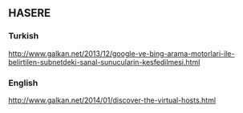 ## HASERE

### Turkish

http://www.galkan.net/2013/12/google-ve-bing-arama-motorlari-ile-belirtilen-subnetdeki-sanal-sunucularin-kesfedilmesi.html

### English

http://www.galkan.net/2014/01/discover-the-virtual-hosts.html
